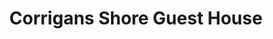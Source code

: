 ---
title: "Corrigans Shore Guest House"
address: "Clonatrig Bellanaleck, Enniskillen, Co. Fermanagh BT92 2AR"
tel: "028 6634 8572"
county: "Fermanagh"
category: "Guesthouses"
type: "Content"
lat: "54.284661"
lng: "-7.60179"
---